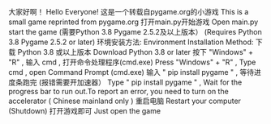 大家好啊！
Hello Everyone!
这是一个转载自pygame.org的小游戏
This is a small game reprinted from pygame.org
打开main.py开始游戏
Open main.py start the game
(需要Python 3.8 Pygame 2.5.2及以上版本）
(Requires Python 3.8 Pygame 2.5.2 or later)
环境安装方法:
Environment Installation Method:
下载 Python 3.8 或以上版本
Download Python 3.8 or later
按下 "Windows" + "R" , 输入 cmd , 打开命令处理程序(cmd.exe)
Press "Windows" + "R" , Type cmd , open Command Prompt (cmd.exe)
输入 " pip install pygame " , 等待进度条跑完 (报错需要开加速器）
Type " pip install pygame " , Wait for the progress bar to run out.To report an error, you need to turn on the accelerator ( Chinese mainland only )
重启电脑
Restart your computer (Shutdown)
打开游戏即可
Just open the game
